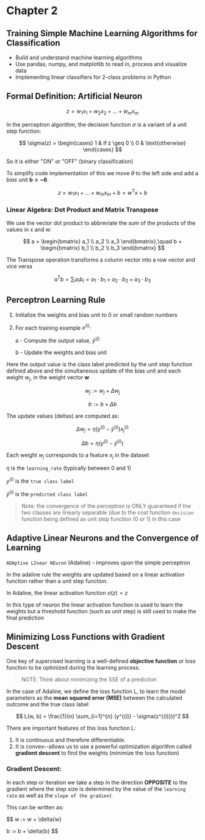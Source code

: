 # Chapter 2

## Training Simple Machine Learning Algorithms for Classification

- Build and understand machine learning algorithms
- Use pandas, numpy, and matplotlib to read in, process and visualize data
- Implementing linear classifiers for 2-class problems in Python

## Formal Definition: Artificial Neuron

$$
z = w_1x_1 + w_2x_2 + ...+ w_mx_m
$$

In the perceptron algorithm, the decision function $\sigma$ is a variant of a unit step function:

$$
\sigma(z) =
\begin{cases}
1 & if z \geq 0 \\
0 & \text{otherwise}
\end{cases}
$$

So it is either "ON" or "OFF" (binary classification)

To simplify code implementation of this we move $\theta$ to the left side and add a _bias_ unit $\mathbf{b=-\theta}$.

$$
z = w_1x_1 + ... + w_mx_m + b = w^Tx + b
$$

### Linear Algebra: Dot Product and Matrix Transpose

We use the vector dot product to abbreviate the sum of the products of the values in x and w:

$$
a =
\begin{bmatrix}
a_1 \\
a_2 \\
a_3
\end{bmatrix},\quad
b =
\begin{bmatrix}
b_1 \\
b_2 \\
b_3
\end{bmatrix}
$$

The Transpose operation transforms a column vector into a row vector and vice versa

$$
a^T b = \sum_i a_i b_i = a_1 \cdot b_1 + a_2 \cdot b_2 + a_3 \cdot b_3
$$

## Perceptron Learning Rule

1. Initialize the weights and bias unit to 0 or small random numbers
2. For each training example $x^{(i)}$:

   a - Compute the output value, $\hat{y}^{(i)}$

   b - Update the weights and bias unit

Here the output value is the class label predicted by the unit step function defined above and the simultaneous update
of the bias unit and each weight $w_j$, in the weight vector **w**

$$
w_j := w_j + \Delta w_j
$$

$$
b := b + \Delta b
$$

The update values (deltas) are computed as:

$$
\Delta w_j = \eta \left(y^{(i)} - \hat{y}^{(i)}\right) x_j^{(i)}
$$

$$
\Delta b = \eta \left(y^{(i)} - \hat{y}^{(i)}\right)
$$

Each weight $w_j$ corresponds to a feature $x_j$ in the dataset

$\eta$ is the `learning_rate` (typically between 0 and 1)

$y^{(i)}$ is the `true class label`

$\hat{y}^{(i)}$ is the `predicted class label`

> Note: the convergence of the perceptron is ONLY guaranteed if the two classes are linearly separable (due to the cost
> function `decision` function being defined as unit step function (0 or 1) in this case

## Adaptive Linear Neurons and the Convergence of Learning

`ADAptive LInear NEuron` (Adaline) - improves upon the simple perceptron

In the adaline rule the weights are updated based on a linear activation function rather than a unit step function.

In Adaline, the linear activation function $\sigma(z) = z$

In this type of neuron the linear activation function is used to learn the weights but a threshold function (such as unit step) is still used to make the final prediction

## Minimizing Loss Functions with Gradient Descent

One key of supervised learning is a well-defined **objective function** or loss function to be optimized during the learning process.

> NOTE: Think about minimizing the SSE of a prediction

In the case of Adaline, we define the loss function L, to learn the model parameters as the **mean squared error (MSE)** between the calculated outcome and the true class label

$$
L(w, b) = \frac{1}{n} \sum_{i=1}^{n} (y^{(i)} - \sigma(z^{(i)}))^2
$$

There are important features of this loss function L:

1. It is continuous and therefore differentiable.
2. It is convex--allows us to use a powerful optimization algorithm called **gradient descent** to find the weights (minimize the loss function)

### Gradient Descent:

In each step or iteration we take a step in the direction **OPPOSITE** to the gradient where the step size is determined by the value of the `learning rate` as well as the `slope of the gradient`

This can be written as:

$$
w := w + \delta{w}

b := b + \delta{b}
$$

